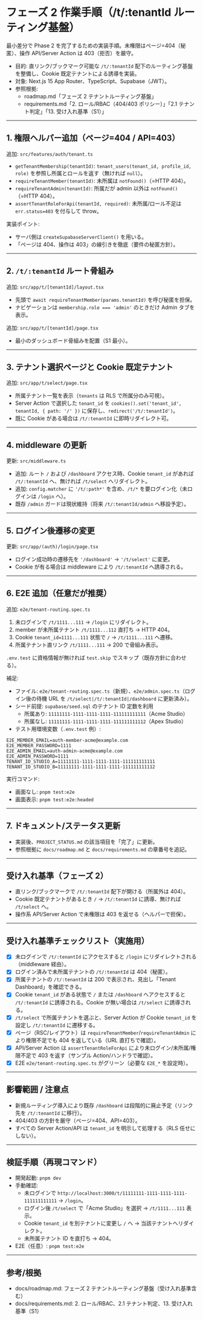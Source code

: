 # フェーズ 2 作業手順（/t/:tenantId ルーティング基盤）

最小差分で Phase 2 を完了するための実装手順。未権限はページ=404（秘匿）、操作 API/Server Action は 403（拒否）を厳守。

- 目的: 直リンク/ブックマーク可能な `/t/:tenantId` 配下のルーティング基盤を整備し、Cookie 既定テナントによる誘導を実装。
- 対象: Next.js 15 App Router、TypeScript、Supabase（JWT）。
- 参照根拠:
  - roadmap.md「フェーズ 2 テナントルーティング基盤」
  - requirements.md「2. ロール/RBAC（404/403 ポリシー）」「2.1 テナント判定」「13. 受け入れ基準（S1）」

---

## 1. 権限ヘルパー追加（ページ=404 / API=403）

追加: `src/features/auth/tenant.ts`

- `getTenantMembership(tenantId)`: `tenant_users(tenant_id, profile_id, role)` を参照し所属とロールを返す（無ければ `null`）。
- `requireTenantMember(tenantId)`: 未所属は `notFound()`（=HTTP 404）。
- `requireTenantAdmin(tenantId)`: 所属だが admin 以外は `notFound()`（=HTTP 404）。
- `assertTenantRoleForApi(tenantId, required)`: 未所属/ロール不足は `err.status=403` を付与して throw。

実装ポイント:

- サーバ側は `createSupabaseServerClient()` を用いる。
- 「ページは 404、操作は 403」の線引きを徹底（要件の秘匿方針）。

---

## 2. `/t/:tenantId` ルート骨組み

追加: `src/app/t/[tenantId]/layout.tsx`

- 先頭で `await requireTenantMember(params.tenantId)` を呼び秘匿を担保。
- ナビゲーションは `membership.role === 'admin'` のときだけ Admin タブを表示。

追加: `src/app/t/[tenantId]/page.tsx`

- 最小のダッシュボード骨組みを配置（S1 最小）。

---

## 3. テナント選択ページと Cookie 既定テナント

追加: `src/app/t/select/page.tsx`

- 所属テナント一覧を表示（`tenants` は RLS で所属分のみ可視）。
- Server Action で選択した `tenant_id` を `cookies().set('tenant_id', tenantId, { path: '/' })` に保存し、`redirect('/t/:tenantId')`。
- 既に Cookie がある場合は `/t/:tenantId` に即時リダイレクト可。

---

## 4. middleware の更新

更新: `src/middleware.ts`

- 追加: ルート `/` および `/dashboard` アクセス時、Cookie `tenant_id` があれば `/t/:tenantId` へ、無ければ `/t/select` へリダイレクト。
- 追加: `config.matcher` に `'/t/:path*'` を含め、`/t/*` を要ログイン化（未ログインは `/login` へ）。
- 既存 `/admin` ガードは現状維持（将来 `/t/:tenantId/admin` へ移設予定）。

---

## 5. ログイン後遷移の変更

更新: `src/app/(auth)/login/page.tsx`

- ログイン成功時の遷移先を `'/dashboard'` → `'/t/select'` に変更。
- Cookie が有る場合は middleware により `/t/:tenantId` へ誘導される。

---

## 6. E2E 追加（任意だが推奨）

追加: `e2e/tenant-routing.spec.ts`

1. 未ログインで `/t/1111...111` → `/login` にリダイレクト。
2. member が未所属テナント `/t/1111...112` 直打ち → HTTP 404。
3. Cookie `tenant_id=1111...111` 状態で `/` → `/t/1111...111` へ遷移。
4. 所属テナント直リンク `/t/1111...111` → 200 で骨組み表示。

`.env.test` に資格情報が無ければ `test.skip` でスキップ（既存方針に合わせる）。

補足:

- ファイル: `e2e/tenant-routing.spec.ts`（新規）、`e2e/admin.spec.ts`（ログイン後の待機 URL を `/t/select|/t/:tenantId|/dashboard` に更新済み）。
- シード前提: `supabase/seed.sql` のテナント ID 定数を利用
  - 所属あり: `11111111-1111-1111-1111-111111111111`（Acme Studio）
  - 所属なし: `11111111-1111-1111-1111-111111111112`（Apex Studio）
- テスト用環境変数（`.env.test` 例）:

```
E2E_MEMBER_EMAIL=auth-member-acme@example.com
E2E_MEMBER_PASSWORD=1111
E2E_ADMIN_EMAIL=auth-admin-acme@example.com
E2E_ADMIN_PASSWORD=1111
TENANT_ID_STUDIO_A=11111111-1111-1111-1111-111111111111
TENANT_ID_STUDIO_B=11111111-1111-1111-1111-111111111112
```

実行コマンド:

- 画面なし: `pnpm test:e2e`
- 画面表示: `pnpm test:e2e:headed`

---

## 7. ドキュメント/ステータス更新

- 実装後、`PROJECT_STATUS.md` の該当項目を「完了」に更新。
- 参照根拠に `docs/roadmap.md` と `docs/requirements.md` の章番号を追記。

---

## 受け入れ基準（フェーズ 2）

- 直リンク/ブックマークで `/t/:tenantId` 配下が開ける（所属外は 404）。
- Cookie 既定テナントがあるとき `/` → `/t/:tenantId` に誘導、無ければ `/t/select` へ。
- 操作系 API/Server Action で未権限は 403 を返せる（ヘルパーで担保）。

---

## 受け入れ基準チェックリスト（実施用）

- [x] 未ログインで `/t/:tenantId` にアクセスすると `/login` にリダイレクトされる（middleware 経由）。
- [x] ログイン済みで未所属テナントの `/t/:tenantId` は 404（秘匿）。
- [x] 所属テナントの `/t/:tenantId` は 200 で表示され、見出し「Tenant Dashboard」を確認できる。
- [x] Cookie `tenant_id` がある状態で `/` または `/dashboard` へアクセスすると `/t/:tenantId` に誘導される。Cookie が無い場合は `/t/select` に誘導される。
- [x] `/t/select` で所属テナントを選ぶと、Server Action が Cookie `tenant_id` を設定し `/t/:tenantId` に遷移する。
- [x] ページ（RSC/レイアウト）は `requireTenantMember`/`requireTenantAdmin` により権限不足でも 404 を返している（URL 直打ちで確認）。
- [x] API/Server Action は `assertTenantRoleForApi` により未ログイン/未所属/権限不足で 403 を返す（サンプル Action/ハンドラで確認）。
- [x] E2E `e2e/tenant-routing.spec.ts` がグリーン（必要な `E2E_*` を設定時）。

---

## 影響範囲 / 注意点

- 新規ルーティング導入により既存 `/dashboard` は段階的に廃止予定（リンク先を `/t/:tenantId` に移行）。
- 404/403 の方針を厳守（ページ=404、API=403）。
- すべての Server Action/API は `tenant_id` を明示して処理する（RLS 任せにしない）。

---

## 検証手順（再現コマンド）

- 開発起動: `pnpm dev`
- 手動確認:
  - 未ログインで `http://localhost:3000/t/11111111-1111-1111-1111-111111111111` → `/login`。
  - ログイン後 `/t/select` で「Acme Studio」を選択 → `/t/1111...111` 表示。
  - Cookie `tenant_id` を別テナントに変更し `/` へ → 当該テナントへリダイレクト。
  - 未所属テナント ID を直打ち → 404。
- E2E（任意）: `pnpm test:e2e`

---

## 参考/根拠

- docs/roadmap.md: フェーズ 2 テナントルーティング基盤（受け入れ基準含む）
- docs/requirements.md: 2. ロール/RBAC、2.1 テナント判定、13. 受け入れ基準（S1）
